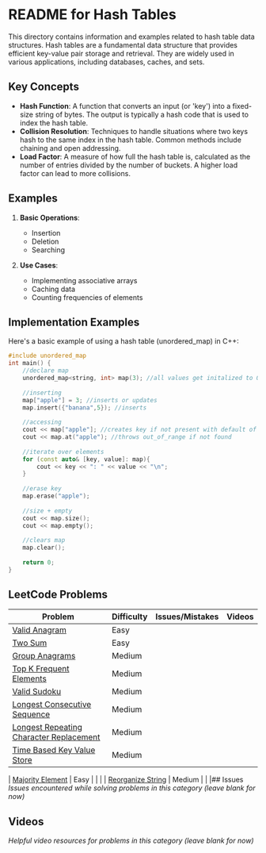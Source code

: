 # README for Hash Tables

This directory contains information and examples related to hash table data structures. Hash tables are a fundamental data structure that provides efficient key-value pair storage and retrieval. They are widely used in various applications, including databases, caches, and sets.

## Key Concepts

- **Hash Function**: A function that converts an input (or 'key') into a fixed-size string of bytes. The output is typically a hash code that is used to index the hash table.
- **Collision Resolution**: Techniques to handle situations where two keys hash to the same index in the hash table. Common methods include chaining and open addressing.
- **Load Factor**: A measure of how full the hash table is, calculated as the number of entries divided by the number of buckets. A higher load factor can lead to more collisions.

## Examples

1. **Basic Operations**:
   - Insertion
   - Deletion
   - Searching

2. **Use Cases**:
   - Implementing associative arrays
   - Caching data
   - Counting frequencies of elements

## Implementation Examples

Here's a basic example of using a hash table (unordered_map) in C++:

```cpp
#include unordered_map 
int main() {
    //declare map
    unordered_map<string, int> map(3); //all values get initalized to 0
    
    //inserting
    map["apple"] = 3; //inserts or updates
    map.insert({"banana",5}); //inserts
    
    //accessing
    cout << map["apple"]; //creates key if not present with default of 0
    cout << map.at("apple"); //throws out_of_range if not found
    
    //iterate over elements
    for (const auto& [key, value]: map){
        cout << key << ": " << value << "\n";
    }
    
    //erase key
    map.erase("apple");
    
    //size + empty
    cout << map.size();
    cout << map.empty();
    
    //clears map
    map.clear();
    
    return 0;
}
```

## LeetCode Problems

| Problem | Difficulty | Issues/Mistakes | Videos |
|---------|------------|-----------------|--------|
| [Valid Anagram](https://leetcode.com/problems/valid-anagram/description/) | Easy | | |
| [Two Sum](https://leetcode.com/problems/two-sum/) | Easy | | |
| [Group Anagrams](https://leetcode.com/problems/group-anagrams/) | Medium | | |
| [Top K Frequent Elements](https://leetcode.com/problems/top-k-frequent-elements/description/) | Medium | | |
| [Valid Sudoku](https://leetcode.com/problems/valid-sudoku/) | Medium | | |
| [Longest Consecutive Sequence](https://leetcode.com/problems/longest-consecutive-sequence/) | Medium | | |
| [Longest Repeating Character Replacement](https://leetcode.com/problems/longest-repeating-character-replacement/description/) | Medium | | |
| [Time Based Key Value Store](https://leetcode.com/problems/time-based-key-value-store/description/) | Medium | | |


| [Majority Element](https://leetcode.com/problems/majority-element/description/) | Easy | | |
| [Reorganize String](https://leetcode.com/problems/reorganize-string/description/) | Medium | | |## Issues
*Issues encountered while solving problems in this category (leave blank for now)*

## Videos  
*Helpful video resources for problems in this category (leave blank for now)*